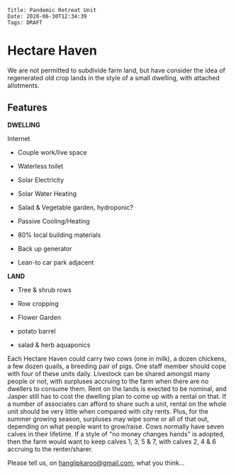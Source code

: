     Title: Pandemic Retreat Unit
    Date: 2020-06-30T12:34:39
    Tags: DRAFT
    
# Hectare Haven

We are not permitted to subdivide farm land, but have consider the idea of regenerated old crop lands in the style of a small dwelling, with attached allotments.

## Features

**DWELLING**

Internet
+ Couple work/live space

+ Waterless toilet
+ Solar Electricity
+ Solar Water Heating
+ Salad & Vegetable garden, hydroponic?
+ Passive Cooling/Heating
+ 80% local building materials
+ Back up generator
+ Lean-to car park adjacent

**LAND**
+ Tree & shrub rows

+ Row cropping
+ Flower Garden
+ potato barrel
+ salad & herb aquaponics

<!-- more -->

Each Hectare Haven could carry two cows (one in milk), a dozen chickens, a few dozen quails, a breeding pair of pigs. One staff member should cope with four of these units daily. Livestock can be shared amongst many people or not, with surpluses accruing to the farm when there are no dwellers to consume them. Rent on the lands is exected to be nominal, and Jasper still has to cost the dwelling plan to come up with a rental on that. If a number of associates can afford to share such a unit, rental on the whole unit should be very little when compared with city rents. Plus, for the summer growing season, surpluses may wipe some or all of that out, depending on what people want to grow/raise. Cows normally have seven calves in their lifetime. If a style of "no money changes hands" is adopted, then the farm would want to keep calves 1, 3, 5 & 7, with calves 2, 4 & 6 accruing to the renter/sharer. 

Please tell us, on hanglipkaroo@gmail.com, what you think...

